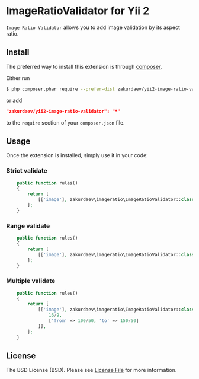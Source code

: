 # ImageRatioValidator for Yii 2

`Image Ratio Validator` allows you to add image validation by its aspect ratio. 
## Install

The preferred way to install this extension is through [composer](http://getcomposer.org/download/).

Either run

```bash
$ php composer.phar require --prefer-dist zakurdaev/yii2-image-ratio-validator "*"
```

or add

```json
"zakurdaev/yii2-image-ratio-validator": "*"
```

to the `require` section of your `composer.json` file.


## Usage

Once the extension is installed, simply use it in your code:

### Strict validate

```php
    public function rules()
    {
        return [
            [['image'], zakurdaev\imageratio\ImageRatioValidator::class, 'ratios' => 1600/1200],
        ];
    }
```

### Range validate

```php
    public function rules()
    {
        return [
            [['image'], zakurdaev\imageratio\ImageRatioValidator::class, 'ratios' => ['from' => 1400/1200, 'to' => 1600/1200]],
        ];
    }
```

### Multiple validate

```php
    public function rules()
    {
        return [
            [['image'], zakurdaev\imageratio\ImageRatioValidator::class, 'ratios' => [
                16/9,
                ['from' => 100/50, 'to' => 150/50]
            ]],
        ];
    }
```

## License
The BSD License (BSD). Please see [License File](LICENSE.md) for more information.